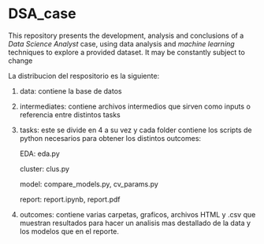 # DSA_case
This repository presents the development, analysis and conclusions of a *Data Science Analyst* case, using data analysis and *machine learning* techniques to explore a provided dataset. It may be constantly subject to change

La distribucion del respositorio es la siguiente:

1. data: contiene la base de datos
2. intermediates: contiene archivos intermedios que sirven como inputs o referencia entre distintos tasks
3. tasks: este se divide en 4 a su vez y cada folder contiene los scripts de python necesarios para obtener los distintos outcomes:
   
    EDA: eda.py
   
    cluster: clus.py
   
    model: compare_models.py, cv_params.py
   
    report: report.ipynb, report.pdf
   
5. outcomes: contiene varias carpetas, graficos, archivos HTML y .csv que muestran resultados para hacer un analisis mas destallado de la data y los modelos que en el reporte.



